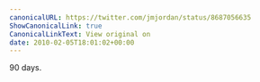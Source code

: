 ```yaml
---
canonicalURL: https://twitter.com/jmjordan/status/8687056635
ShowCanonicalLink: true
CanonicalLinkText: View original on
date: 2010-02-05T18:01:02+00:00
---
```

90 days.